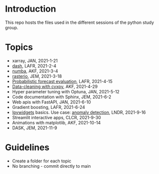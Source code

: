 # Introduction 
This repo hosts the files used in the different sessions of the python study group.

# Topics

* xarray, JAN, 2021-1-21
* [dash](https://github.com/DHI/anomalydetection_app), LAFR, 2021-2-4
* [numba](numba), AKF, 2021-3-4
* [rasterio](rasterio/README.md), JEM, 2021-3-18 
* [Probabilistic forecast evaluation](probabilistic_forecast_evaluation), LAFR, 2021-4-15
* [Data-cleaning with cvxpy](cvxpy-datacleaning), AKF, 2021-4-29
* Hyper parameter tuning with Optuna, JAN, 2021-5-12
* Code documentation with Sphinx, JEM, 2021-6-2
* Web apis with FastAPI, JAN, 2021-6-10
* Gradient boosting, LAFR, 2021-6-24
* [Ipywidgets](ipywidgets) basics. Use case: [anomaly detection](https://dhigroup.visualstudio.com/Blue/_git/anomalydetection?version=GBmaster&path=%2Fnotebooks), LNDR, 2021-9-16
* Streamlit interactive apps, CLCR, 2021-9-30
* Animations with matplotlib, AKF, 2021-10-14
* DASK, JEM, 2021-11-9


# Guidelines

* Create a folder for each topic
* No branching - commit directly to main
 